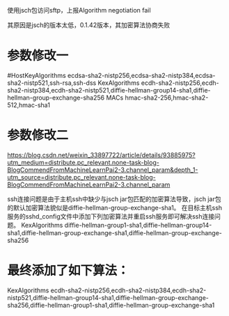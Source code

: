 
使用jsch包访问sftp，上报Algorithm negotiation fail

其原因是jsch的版本太低，0.1.42版本，其加密算法协商失败


# 参数修改一
#HostKeyAlgorithms ecdsa-sha2-nistp256,ecdsa-sha2-nistp384,ecdsa-sha2-nistp521,ssh-rsa,ssh-dss
KexAlgorithms ecdh-sha2-nistp256,ecdh-sha2-nistp384,ecdh-sha2-nistp521,diffie-hellman-group14-sha1,diffie-hellman-group-exchange-sha256
MACs hmac-sha2-256,hmac-sha2-512,hmac-sha1


# 参数修改二
https://blog.csdn.net/weixin_33897722/article/details/93885975?utm_medium=distribute.pc_relevant.none-task-blog-BlogCommendFromMachineLearnPai2-3.channel_param&depth_1-utm_source=distribute.pc_relevant.none-task-blog-BlogCommendFromMachineLearnPai2-3.channel_param

ssh连接问题是由于主机ssh中缺少与jsch jar包匹配的加密算法导致，jsch jar包的默认加密算法貌似是diffie-hellman-group-exchange-sha1。
在目标主机ssh服务的sshd_config文件中添加下列加密算法并重启ssh服务即可解决ssh连接问题。
KexAlgorithms diffie-hellman-group1-sha1,diffie-hellman-group14-sha1,diffie-hellman-group-exchange-sha1,diffie-hellman-group-exchange-sha256

# 最终添加了如下算法：
KexAlgorithms ecdh-sha2-nistp256,ecdh-sha2-nistp384,ecdh-sha2-nistp521,diffie-hellman-group14-sha1,diffie-hellman-group-exchange-sha256,diffie-hellman-group1-sha1,diffie-hellman-group-exchange-sha1
